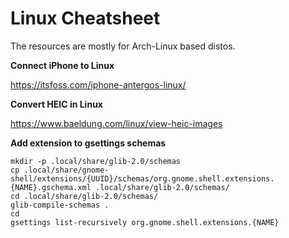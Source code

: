 # Linux Cheatsheet

The resources are mostly for Arch-Linux based distos.

**Connect iPhone to Linux**

https://itsfoss.com/iphone-antergos-linux/

**Convert HEIC in Linux**

https://www.baeldung.com/linux/view-heic-images

**Add extension to gsettings schemas**

```
mkdir -p .local/share/glib-2.0/schemas
cp .local/share/gnome-shell/extensions/{UUID}/schemas/org.gnome.shell.extensions.{NAME}.gschema.xml .local/share/glib-2.0/schemas/
cd .local/share/glib-2.0/schemas/
glib-compile-schemas .
cd
gsettings list-recursively org.gnome.shell.extensions.{NAME}
```